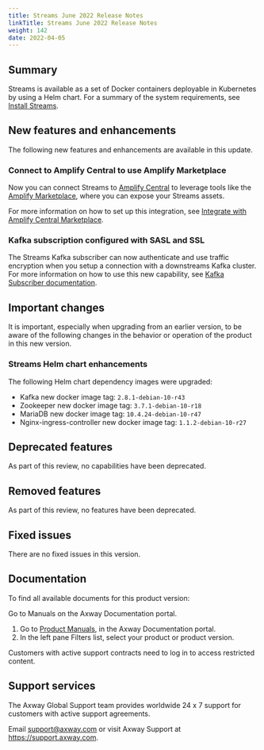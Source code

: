 ```yaml
---
title: Streams June 2022 Release Notes
linkTitle: Streams June 2022 Release Notes
weight: 142
date: 2022-04-05 
---
```


## Summary

Streams is available as a set of Docker containers deployable in Kubernetes by using a Helm chart. For a summary of the system requirements, see [Install Streams](/docs/install/).

## New features and enhancements

The following new features and enhancements are available in this update.

### Connect to Amplify Central to use Amplify Marketplace

Now you can connect Streams to [Amplify Central](https://docs.axway.com/bundle/amplify-central/page/docs/index.html) to leverage tools like the [Amplify Marketplace](https://docs.axway.com/bundle/amplify-central/page/docs/manage_marketplace/index.html), where you can expose your Streams assets.

For more information on how to set up this integration, see [Integrate with Amplify Central Marketplace](/docs/install/amplify-central-integration).

### Kafka subscription configured with SASL and SSL

The Streams Kafka subscriber can now authenticate and use traffic encryption when you setup a connection with a downstreams Kafka cluster. For more information on how to use this new capability, see [Kafka Subscriber documentation](/docs/subscribers/subscriber-kafka/#security-configuration-with-sasl-and-ssl).

## Important changes
<!-- Use this section to describe any changes in the behavior of the product (as a result of features or fixes), for example, new Java system properties in the jvm.xml file. This section could also be used for any important information that doesn't fit elsewhere. -->

It is important, especially when upgrading from an earlier version, to be aware of the following changes in the behavior or operation of the product in this new version.

### Streams Helm chart enhancements

The following Helm chart dependency images were upgraded:

* Kafka new docker image tag: `2.8.1-debian-10-r43`
* Zookeeper new docker image tag: `3.7.1-debian-10-r18`
* MariaDB new docker image tag: `10.4.24-debian-10-r47`
* Nginx-ingress-controller new docker image tag: `1.1.2-debian-10-r27`

## Deprecated features
<!-- As part of our software development life cycle, we constantly review our Streams offering. -->

As part of this review, no capabilities have been deprecated.

## Removed features
<!-- To stay current and align our offerings with customer demand and best practices, Axway might discontinue support for some capabilities. -->

As part of this review, no features have been deprecated.

## Fixed issues

There are no fixed issues in this version.

## Documentation

To find all available documents for this product version:

Go to Manuals on the Axway Documentation portal.

1. Go to [Product Manuals](https://docs.axway.com/bundle), in the Axway Documentation portal.
2. In the left pane Filters list, select your product or product version.

Customers with active support contracts need to log in to access restricted content.

## Support services

The Axway Global Support team provides worldwide 24 x 7 support for customers with active support agreements.

Email [support@axway.com](mailto:support@axway.com) or visit Axway Support at <https://support.axway.com>.
